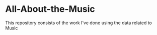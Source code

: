 # All-About-the-Music
This repository consists of the work I've done using the data related to Music
